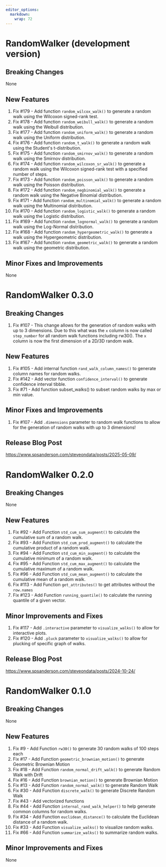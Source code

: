 ```yaml
---
editor_options: 
  markdown: 
    wrap: 72
---
```


# RandomWalker (development version)

## Breaking Changes

None

## New Features

1.  Fix #179 - Add function `random_wilcox_walk()` to generate a random
    walk using the Wilcoxon signed-rank test.
2.  Fix #178 - Add function `random_weibull_walk()` to generate a random
    walk using the Weibull distribution.
3.  Fix #177 - Add function `random_uniform_walk()` to generate a random
    walk using the Uniform distribution.
4.  Fix #176 - Add function `random_t_walk()` to generate a random walk
    using the Student's t-distribution.
5.  Fix #175 - Add function `random_smirnov_walk()` to generate a random
    walk using the Smirnov distribution.
6.  Fix #174 - Add function `random_wilcoxon_sr_walk()` to generate a
    random walk using the Wilcoxon signed-rank test with a specified
    number of steps.
7.  Fix #173 - Add function `random_poisson_walk()` to generate a
    random walk using the Poisson distribution.
8.  Fix #172 - Add function `random_negbinomial_walk()` to generate a
    random walk using the Negative Binomial distribution.
9.  Fix #171 - Add function `random_multinomial_walk()` to generate a 
    random walk using the Multinomial distribution.
10. Fix #170 - Add function `random_logistic_walk()` to generate a random
    walk using the Logistic distribution.
11. Fix #169 - Add function `random_lognormal_walk()` to generate a random
    walk using the Log-Normal distribution.
12. Fix #168 - Add function `random_hypergeometric_walk()` to generate a 
    walk using the Hypergeometric distribution.
13. Fix #167 - Add function `random_geometric_walk()` to generate a
    random walk using the geometric distribution.

## Minor Fixes and Improvements

None

# RandomWalker 0.3.0

## Breaking Changes

1.  Fix #107 - This change allows for the generation of random walks
    with up to 3 dimensions. Due to this what was the `x` column is now
    called `step_number` for all random walk functions including rw30().
    The `x` column is now the first dimension of a 2D/3D random walk.

## New Features

1.  Fix #105 - Add internal function `rand_walk_column_names()` to
    generate column names for random walks.
2.  Fix #142 - Add vector function `confidence_interval()` to generate
    confidence interval tibble.
3.  Fix #71 - Add function subset_walks() to subset random walks by max
    or min value.

## Minor Fixes and Improvements

1.  Fix #107 - Add `.dimensions` parameter to random walk functions to
    allow for the generation of random walks with up to 3 dimensions!

## Release Blog Post

<https://www.spsanderson.com/steveondata/posts/2025-05-09/>

# RandomWalker 0.2.0

## Breaking Changes

None

## New Features

1.  Fix #92 - Add Function `std_cum_sum_augment()` to calculate the
    cumulative sum of a random walk.
2.  Fix #93 - Add Function `std_cum_prod_augment()` to calculate the
    cumulative product of a random walk.
3.  Fix #94 - Add Function `std_cum_min_augment()` to calculate the
    cumulative minimum of a random walk.
4.  Fix #95 - Add Function `std_cum_max_augment()` to calculate the
    cumulative maximum of a random walk.
5.  Fix #96 - Add Function `std_cum_mean_augment()` to calculate the
    cumulative mean of a random walk.
6.  Fix #113 - Add Function `get_attributes()` to get attributes without
    the `row.names`
7.  Fix #123 - Add Function `running_quantile()` to calculate the
    running quantile of a given vector.

## Minor Improvements and Fixes

1.  Fix #117 - Add `.interactive` parameter to `visualize_walks()` to
    allow for interactive plots.
2.  Fix #120 - Add `.pluck` parameter to `visualize_walks()` to allow
    for plucking of specific graph of walks.

## Release Blog Post

<https://www.spsanderson.com/steveondata/posts/2024-10-24/>

# RandomWalker 0.1.0

## Breaking Changes

None

## New Features

1.  Fix #9 - Add Function `rw30()` to generate 30 random walks of 100
    steps each
2.  Fix #17 - Add Function `geometric_brownian_motion()` to generate
    Geometric Brownian Motion
3.  Fix #18 - Add Function `random_normal_drift_walk()` to generate
    Random Walk with Drift
4.  Fix #16 - Add Function `brownian_motion()` to generate Brownian
    Motion
5.  Fix #13 - Add Function `random_normal_walk()` to generate Random
    Walk
6.  Fix #30 - Add Function `discrete_walk()` to generate Discrete Random
    Walk
7.  Fix #43 - Add vectorized functions
8.  Fix #44 - Add Function `internal_rand_walk_helper()` to help
    generate common columns for random walks.
9.  Fix #34 - Add Function `euclidean_distance()` to calculate the
    Euclidean distance of a random walk.
10. Fix #33 - Add Function `visualize_walks()` to visualize random
    walks.
11. Fix #66 - Add Function `summarize_walks()` to summarize random
    walks.

## Minor Improvements and Fixes

None
